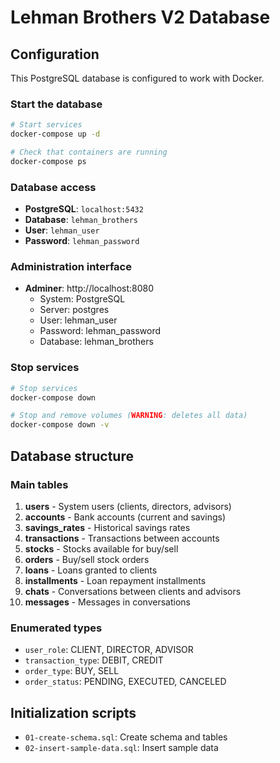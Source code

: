 # Lehman Brothers V2 Database

## Configuration

This PostgreSQL database is configured to work with Docker.

### Start the database

```bash
# Start services
docker-compose up -d

# Check that containers are running
docker-compose ps
```

### Database access

- **PostgreSQL**: `localhost:5432`
- **Database**: `lehman_brothers`
- **User**: `lehman_user`
- **Password**: `lehman_password`

### Administration interface

- **Adminer**: http://localhost:8080
  - System: PostgreSQL
  - Server: postgres
  - User: lehman_user
  - Password: lehman_password
  - Database: lehman_brothers

### Stop services

```bash
# Stop services
docker-compose down

# Stop and remove volumes (WARNING: deletes all data)
docker-compose down -v
```

## Database structure

### Main tables

1. **users** - System users (clients, directors, advisors)
2. **accounts** - Bank accounts (current and savings)
3. **savings_rates** - Historical savings rates
4. **transactions** - Transactions between accounts
5. **stocks** - Stocks available for buy/sell
6. **orders** - Buy/sell stock orders
7. **loans** - Loans granted to clients
8. **installments** - Loan repayment installments
9. **chats** - Conversations between clients and advisors
10. **messages** - Messages in conversations

### Enumerated types

- `user_role`: CLIENT, DIRECTOR, ADVISOR
- `transaction_type`: DEBIT, CREDIT
- `order_type`: BUY, SELL
- `order_status`: PENDING, EXECUTED, CANCELED

## Initialization scripts

- `01-create-schema.sql`: Create schema and tables
- `02-insert-sample-data.sql`: Insert sample data